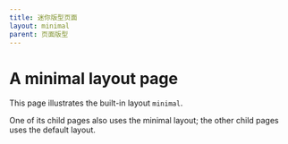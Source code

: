 ```yaml
---
title: 迷你版型页面
layout: minimal
parent: 页面版型
---
```


# A minimal layout page

This page illustrates the built-in layout `minimal`.

One of its child pages also uses the minimal layout; the other child pages uses the default layout.
